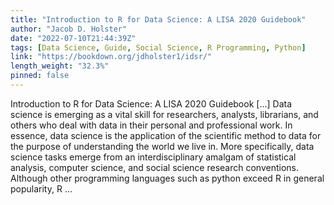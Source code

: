 ```yaml
---
title: "Introduction to R for Data Science: A LISA 2020 Guidebook"
author: "Jacob D. Holster"
date: "2022-07-10T21:44:39Z"
tags: [Data Science, Guide, Social Science, R Programming, Python]
link: "https://bookdown.org/jdholster1/idsr/"
length_weight: "32.3%"
pinned: false
---
```


Introduction to R for Data Science: A LISA 2020 Guidebook [...] Data science is emerging as a vital skill for researchers, analysts, librarians, and others who deal with data in their personal and professional work. In essence, data science is the application of the scientific method to data for the purpose of understanding the world we live in. More specifically, data science tasks emerge from an interdisciplinary amalgam of statistical analysis, computer science, and social science research conventions. Although other programming languages such as python exceed R in general popularity, R ...
